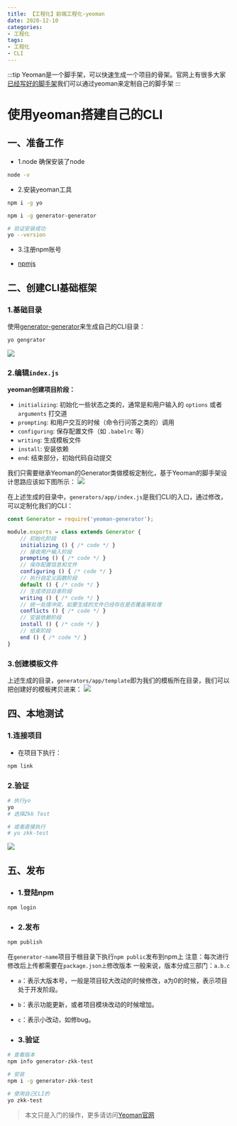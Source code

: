 ```yaml
---
title: 【工程化】前端工程化-yeoman
date: 2020-12-10
categories: 
- 工程化
tags: 
- 工程化
- CLI
---
```


:::tip
Yeoman是一个脚手架，可以快速生成一个项目的骨架。官网上有很多大家<a href="http://yeoman.io/generators/" rel="nofollow noreferrer" target="_blank">已经写好的脚手架</a>我们可以通过yeoman来定制自己的脚手架
:::

# 使用yeoman搭建自己的CLI

## 一、准备工作

+ 1.node
确保安装了node
```bash
node -v
```

+ 2.安装yeoman工具
```bash
npm i -g yo

npm i -g generator-generator

# 验证安装成功
yo --version
```

+ 3.注册npm账号

+ [npmjs](https://www.npmjs.com/package/generator-zkk-test)

## 二、创建CLI基础框架
### 1.基础目录
使用[generator-generator](https://github.com/yeoman/generator-generator)来生成自己的CLI目录：

```bash
yo gengrator
```

![](../../../images/webpack/generator-cli.jpg)

### 2.编辑`index.js`

**yeoman创建项目阶段：**

+ `initializing`: 初始化一些状态之类的，通常是和用户输入的 `options` 或者 `arguments` 打交道
+ `prompting`: 和用户交互的时候（命令行问答之类的）调用
+ `configuring`: 保存配置文件（如 `.babelrc` 等）
+ `writing`: 生成模板文件
+ `install`: 安装依赖
+ `end`: 结束部分，初始代码自动提交

我们只需要继承Yeoman的Generator类做模板定制化，基于Yeoman的脚手架设计思路应该如下图所示：
![](../../../images/webpack/yo-process.jpg)

在上述生成的目录中，`generators/app/index.js`是我们CLI的入口，通过修改，可以定制化我们的CLI：

```js
const Generator = require('yeoman-generator');

module.exports = class extends Generator {
    // 初始化阶段
    initializing () { /* code */ }
    // 接收用户输入阶段
    prompting () { /* code */ }
    // 保存配置信息和文件
    configuring () { /* code */ }
    // 执行自定义函数阶段
    default () { /* code */ }
    // 生成项目目录阶段
    writing () { /* code */ }
    // 统一处理冲突，如要生成的文件已经存在是否覆盖等处理
    conflicts () { /* code */ }
    // 安装依赖阶段
    install () { /* code */ }
    // 结束阶段
    end () { /* code */ }
}
```

### 3.创建模板文件
上述生成的目录，`generators/app/template`即为我们的模板所在目录，我们可以把创建好的模板拷贝进来：
![](../../../images/webpack/generator-templator.jpg)

## 四、本地测试
### 1.连接项目
+ 在项目下执行：
```bash
npm link
```

### 2.验证
```bash
# 执行yo
yo
# 选择Zkk Test

# 或者直接执行
# yo zkk-test
```
![](../../../images/webpack/yo-test-1.jpg)

## 五、发布
+ ### 1.登陆npm
```bash
npm login
```

+ ### 2.发布
```bash
npm publish
```
在`generator-name`项目于根目录下执行`npm public`发布到npm上
注意：每次进行修改后上传都需要在`package.json上`修改版本
一般来说，版本分成三部门：`a.b.c`

+ `a`：表示大版本号，一般是项目较大改动的时候修改，a为0的时候，表示项目处于开发阶段。
+ `b`：表示功能更新，或者项目模块改动的时候增加。
+ `c`：表示小改动，如修bug。

+ ### 3.验证
```bash
# 查看版本
npm info generator-zkk-test

# 安装
npm i -g generator-zkk-test

# 使用自己CLI的
yo zkk-test
```

> 本文只是入门的操作，更多请访问[Yeoman官网](https://yeoman.io/)
